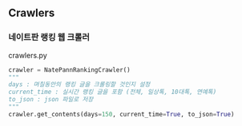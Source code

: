 ## Crawlers

### 네이트판 랭킹 웹 크롤러

crawlers.py

~~~python
crawler = NatePannRankingCrawler()
"""
days : 며칠동안의 랭킹 글을 크롤링할 것인지 설정
current_time : 실시간 랭킹 글을 포함 (전체, 일상톡, 10대톡, 연예톡)
to_json : json 파일로 저장
"""
crawler.get_contents(days=150, current_time=True, to_json=True)
~~~